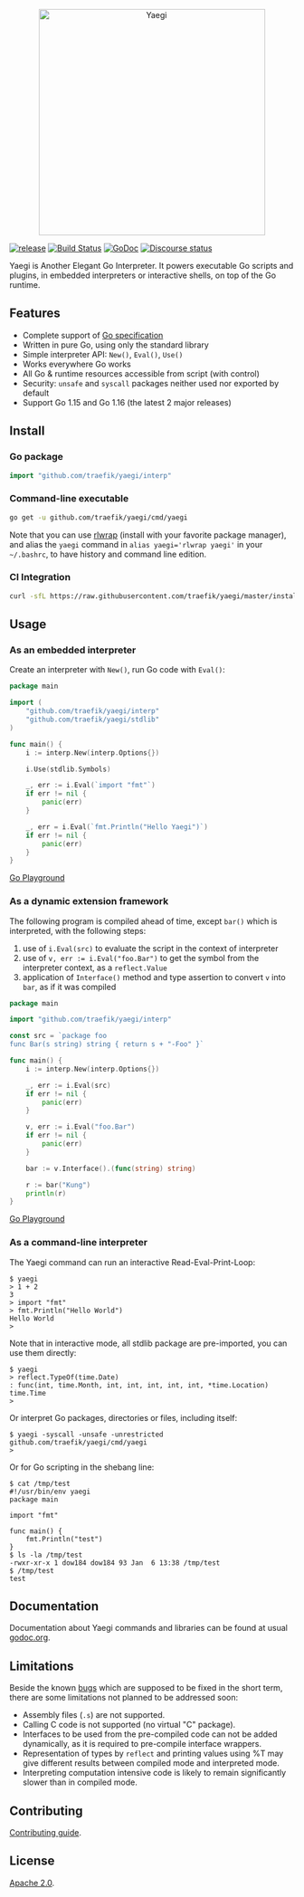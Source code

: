 <p align="center">
<img width="400" src="doc/images/yaegi.png" alt="Yaegi" title="Yaegi" />
</p>

[![release](https://img.shields.io/github/tag-date/traefik/yaegi.svg?label=alpha)](https://github.com/traefik/yaegi/releases)
[![Build Status](https://github.com/traefik/yaegi/actions/workflows/main.yml/badge.svg)](https://github.com/traefik/yaegi/actions/workflows/main.yml)
[![GoDoc](https://godoc.org/github.com/traefik/yaegi?status.svg)](https://pkg.go.dev/mod/github.com/traefik/yaegi)
[![Discourse status](https://img.shields.io/discourse/https/community.traefik.io/status?label=Community&style=social)](https://community.traefik.io/c/yaegi)

Yaegi is Another Elegant Go Interpreter.
It powers executable Go scripts and plugins, in embedded interpreters or interactive shells, on top of the Go runtime.

## Features

* Complete support of [Go specification][specs]
* Written in pure Go, using only the standard library
* Simple interpreter API: `New()`, `Eval()`, `Use()`
* Works everywhere Go works
* All Go & runtime resources accessible from script (with control)
* Security: `unsafe` and `syscall` packages neither used nor exported by default
* Support Go 1.15 and Go 1.16 (the latest 2 major releases)

## Install

### Go package

```go
import "github.com/traefik/yaegi/interp"
```

### Command-line executable

```bash
go get -u github.com/traefik/yaegi/cmd/yaegi
```

Note that you can use [rlwrap](https://github.com/hanslub42/rlwrap) (install with your favorite package manager),
and alias the `yaegi` command in `alias yaegi='rlwrap yaegi'` in your `~/.bashrc`, to have history and command line edition.

### CI Integration

```bash
curl -sfL https://raw.githubusercontent.com/traefik/yaegi/master/install.sh | bash -s -- -b $GOPATH/bin v0.9.0
```

## Usage

### As an embedded interpreter

Create an interpreter with `New()`, run Go code with `Eval()`:

```go
package main

import (
	"github.com/traefik/yaegi/interp"
	"github.com/traefik/yaegi/stdlib"
)

func main() {
	i := interp.New(interp.Options{})

	i.Use(stdlib.Symbols)

	_, err := i.Eval(`import "fmt"`)
	if err != nil {
		panic(err)
	}

	_, err = i.Eval(`fmt.Println("Hello Yaegi")`)
	if err != nil {
		panic(err)
	}
}
```

[Go Playground](https://play.golang.org/p/2n-EpZbMYI9)

### As a dynamic extension framework

The following program is compiled ahead of time, except `bar()` which is interpreted, with the following steps:

1. use of `i.Eval(src)` to evaluate the script in the context of interpreter
2. use of `v, err := i.Eval("foo.Bar")` to get the symbol from the interpreter context,  as a `reflect.Value`
3. application of `Interface()` method and type assertion to convert `v` into `bar`, as if it was compiled

```go
package main

import "github.com/traefik/yaegi/interp"

const src = `package foo
func Bar(s string) string { return s + "-Foo" }`

func main() {
	i := interp.New(interp.Options{})

	_, err := i.Eval(src)
	if err != nil {
		panic(err)
	}

	v, err := i.Eval("foo.Bar")
	if err != nil {
		panic(err)
	}

	bar := v.Interface().(func(string) string)

	r := bar("Kung")
	println(r)
}
```

[Go Playground](https://play.golang.org/p/WvwH4JqrU-p)

### As a command-line interpreter

The Yaegi command can run an interactive Read-Eval-Print-Loop:

```console
$ yaegi
> 1 + 2
3
> import "fmt"
> fmt.Println("Hello World")
Hello World
>
```

Note that in interactive mode, all stdlib package are pre-imported,
you can use them directly:

```console
$ yaegi
> reflect.TypeOf(time.Date)
: func(int, time.Month, int, int, int, int, int, *time.Location) time.Time
>
```

Or interpret Go packages, directories or files, including itself:

```console
$ yaegi -syscall -unsafe -unrestricted github.com/traefik/yaegi/cmd/yaegi
>
```

Or for Go scripting in the shebang line:

```console
$ cat /tmp/test
#!/usr/bin/env yaegi
package main

import "fmt"

func main() {
	fmt.Println("test")
}
$ ls -la /tmp/test
-rwxr-xr-x 1 dow184 dow184 93 Jan  6 13:38 /tmp/test
$ /tmp/test
test
```

## Documentation

Documentation about Yaegi commands and libraries can be found at usual [godoc.org][docs].

## Limitations

Beside the known [bugs] which are supposed to be fixed in the short term, there are some limitations not planned to be addressed soon:

- Assembly files (`.s`) are not supported.
- Calling C code is not supported (no virtual "C" package).
- Interfaces to be used from the pre-compiled code can not be added dynamically, as it is required to pre-compile interface wrappers.
- Representation of types by `reflect` and printing values using %T may give different results between compiled mode and interpreted mode.
- Interpreting computation intensive code is likely to remain significantly slower than in compiled mode.

## Contributing

[Contributing guide](CONTRIBUTING.md).

## License

[Apache 2.0][License].

[specs]: https://golang.org/ref/spec
[docs]: https://pkg.go.dev/github.com/traefik/yaegi
[license]: https://github.com/traefik/yaegi/blob/master/LICENSE
[github]: https://github.com/traefik/yaegi
[bugs]: https://github.com/traefik/yaegi/issues?q=is%3Aissue+is%3Aopen+label%3Abug

